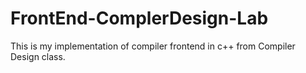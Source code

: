 # FrontEnd-ComplerDesign-Lab
This is my implementation of compiler frontend in c++ from Compiler Design class.
